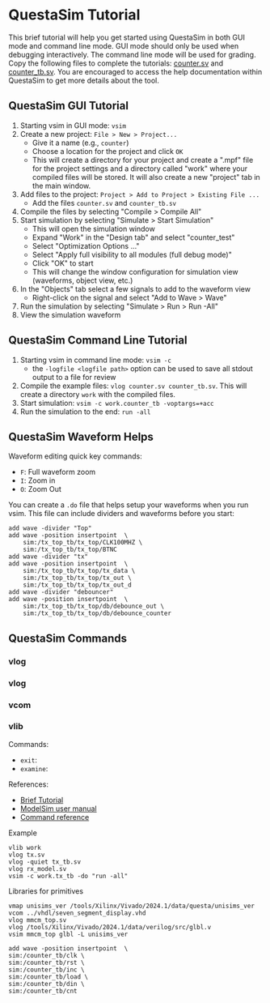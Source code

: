 # QuestaSim Tutorial

This brief tutorial will help you get started using QuestaSim in both GUI mode and command line mode.
GUI mode should only be used when debugging interactively. 
The command line mode will be used for grading.
Copy the following files to complete the tutorials: [counter.sv](./counter.sv) and [counter_tb.sv](./counter_tb.sv).
You are encouraged to access the help documentation within QuestaSim to get more details about the tool.

## QuestaSim GUI Tutorial

1. Starting vsim in GUI mode: `vsim`
2. Create a new project: `File > New > Project...`
    * Give it a name (e.g., `counter`)
    * Choose a location for the project and click `OK`
    * This will create a directory for your project and create a ".mpf" file for the project settings and a directory called "work" where your compiled files will be stored. It will also create a new "project" tab in the main window.
3. Add files to the project: `Project > Add to Project > Existing File ...`
    * Add the files `counter.sv` and `counter_tb.sv`
4. Compile the files by selecting "Compile > Compile All" 
5. Start simulation by selecting "Simulate > Start Simulation"
    * This will open the simulation window
    * Expand "Work" in the "Design tab" and select "counter_test"
    * Select "Optimization Options ..."
    * Select "Apply full visibility to all modules (full debug mode)"
    * Click "OK" to start
    * This will change the window configuration for simulation view (waveforms, object view, etc.)
6. In the "Objects" tab select a few signals to add to the waveform view
    * Right-click on the signal and select "Add to Wave > Wave"
7. Run the simulation by selecting "Simulate > Run > Run -All"
8. View the simulation waveform


## QuestaSim Command Line Tutorial

1. Starting vsim in command line mode: `vsim -c`
    * the `-logfile <logfile path>` option can be used to save all stdout output to a file for review
2. Compile the example files: `vlog counter.sv counter_tb.sv`. This will create a directory `work` with the compiled files.
3. Start simulation: `vsim -c work.counter_tb -voptargs=+acc`
4. Run the simulation to the end: `run -all`


## QuestaSim Waveform Helps

Waveform editing quick key commands:
* `F`: Full waveform zoom
* `I`: Zoom in
* `O`: Zoom Out

You can create a `.do` file that helps setup your waveforms when you run vsim.
This file can include dividers and waveforms before you start:


```
add wave -divider "Top"
add wave -position insertpoint  \
    sim:/tx_top_tb/tx_top/CLK100MHZ \
    sim:/tx_top_tb/tx_top/BTNC
add wave -divider "tx"
add wave -position insertpoint  \
    sim:/tx_top_tb/tx_top/tx_data \
    sim:/tx_top_tb/tx_top/tx_out \
    sim:/tx_top_tb/tx_top/tx_out_d
add wave -divider "debouncer"
add wave -position insertpoint  \
    sim:/tx_top_tb/tx_top/db/debounce_out \
    sim:/tx_top_tb/tx_top/db/debounce_counter
```

## QuestaSim Commands

### vlog

### vlog

### vcom

### vlib

<!--
Ideas:
- force command
- logging command (log)
-->

Commands:
* `exit`:
* `examine`: 

References:
* [Brief Tutorial](https://vhdlwhiz.com/the-modelsim-commands-you-need-to-know/)
* [ModelSim user manual](https://faculty-web.msoe.edu/johnsontimoj/Common/FILES/modelsim_user.pdf)
* [Command reference](https://web.eecs.utk.edu/~dbouldin/protected/modelsim_se_ref.pdf)

Example
```
vlib work
vlog tx.sv
vlog -quiet tx_tb.sv
vlog rx_model.sv
vsim -c work.tx_tb -do "run -all"
```

Libraries for primitives
```
vmap unisims_ver /tools/Xilinx/Vivado/2024.1/data/questa/unisims_ver
vcom ../vhdl/seven_segment_display.vhd
vlog mmcm_top.sv
vlog /tools/Xilinx/Vivado/2024.1/data/verilog/src/glbl.v
vsim mmcm_top glbl -L unisims_ver
```


```
add wave -position insertpoint  \
sim:/counter_tb/clk \
sim:/counter_tb/rst \
sim:/counter_tb/inc \
sim:/counter_tb/load \
sim:/counter_tb/din \
sim:/counter_tb/cnt
```
<!--

Running firefox over X11 on mac

export XAUTHORITY=$HOME/.Xauthority

https://support.xilinx.com/s/article/64052?language=en_US

using GUI: Simulate > Start Simulation > Libraries > Add > altera_mf_ver
using console: add -L altera_mf_ver to your command.


# NUMBER_OF_CHARS
# BAUD_RATE
# CLOCK_FREQUENCY
# PARITY
vsim -c work.tx_tb -gNUMBER_OF_CHARS=6 -gPARITY=0 -do "run -all"


Inside vsim
```
vsim work.tx_tb
```

vsim -voptargs=+acc work.tx_tb

add wave -position insertpoint  \
sim:/tx_tb/clk \
sim:/tx_tb/rst \
sim:/tx_tb/tb_send \
sim:/tx_tb/tb_tx_out \
sim:/tx_tb/tx_busy


```
source /tools/Xilinx/Vivado/2024.1/settings64.sh
export LM_LICENSE_FILE=1717@ece-modelsim.byu.edu
export PATH=$PATH:/usr/local/questasim/bin
```


https://stackoverflow.com/questions/59137306/how-to-pass-multiple-generics-to-vsim-using-g-switch-in-modelsim

-->